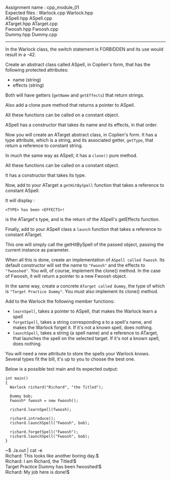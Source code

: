 Assignment name  : cpp_module_01  
Expected files   : Warlock.cpp Warlock.hpp  
                   ASpell.hpp ASpell.cpp  
				   ATarget.hpp ATarget.cpp  
				   Fwoosh.hpp Fwoosh.cpp  
				   Dummy.hpp Dummy.cpp 
           
---
In the Warlock class, the switch statement is FORBIDDEN and its use would
result in a -42.

Create an abstract class called ASpell, in Coplien's form, that has the
following protected attributes:

* name (string)
* effects (string)

Both will have getters (`getName` and `getEffects`) that return strings.

Also add a clone pure method that returns a pointer to ASpell.

All these functions can be called on a constant object.

ASpell has a constructor that takes its name and its effects, in that order.

Now you will create an ATarget abstract class, in Coplien's form. It has a type
attribute, which is a string, and its associated getter, `getType`, that return a
reference to constant string.

In much the same way as ASpell, it has a `clone()` pure method.

All these functions can be called on a constant object.

It has a constructor that takes its type.

Now, add to your ATarget a `getHitBySpell` function that takes a reference to
constant ASpell.

It will display :

`<TYPE> has been <EFFECTS>!`

<TYPE> is the ATarget's type, and <EFFECTS> is the return of the ASpell's
getEffects function.

Finally, add to your ASpell class a `launch` function that takes a reference to
constant ATarget.

This one will simply call the getHitBySpell of the passed object, passing the
current instance as parameter.

When all this is done, create an implementation of `ASpell called Fwoosh`. Its
default constructor will set the name to `"Fwoosh"` and the effects to
`"fwooshed"`. You will, of course, implement the clone() method. In the case of
Fwoosh, it will return a pointer to a new Fwoosh object.

In the same way, create a concrete `ATarget called Dummy`, the type of which
is `"Target Practice Dummy"`. You must also implement its clone() method.

Add to the Warlock the following member functions:

* `learnSpell`, takes a pointer to ASpell, that makes the Warlock learn a spell
* `forgetSpell`, takes a string corresponding a to a spell's name, and makes the
  Warlock forget it. If it's not a known spell, does nothing.
* `launchSpell`, takes a string (a spell name) and a reference to ATarget, that
  launches the spell on the selected target. If it's not a known spell, does
  nothing.

You will need a new attribute to store the spells your Warlock knows. Several
types fit the bill, it's up to you to choose the best one.

Below is a possible test main and its expected output:

```
int main()
{
  Warlock richard("Richard", "the Titled");

  Dummy bob;
  Fwoosh* fwoosh = new Fwoosh();

  richard.learnSpell(fwoosh);

  richard.introduce();
  richard.launchSpell("Fwoosh", bob);

  richard.forgetSpell("Fwoosh");
  richard.launchSpell("Fwoosh", bob);
}
```

~$ ./a.out | cat -e  
Richard: This looks like another boring day.$  
Richard: I am Richard, the Titled!$  
Target Practice Dummy has been fwooshed!$  
Richard: My job here is done!$  
